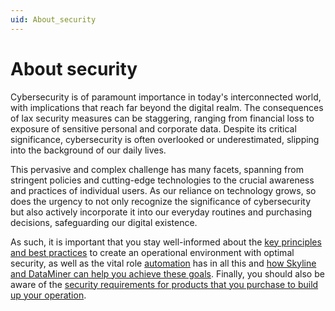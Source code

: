 ```yaml
---
uid: About_security
---
```


# About security

Cybersecurity is of paramount importance in today's interconnected world, with implications that reach far beyond the digital realm. The consequences of lax security measures can be staggering, ranging from financial loss to exposure of sensitive personal and corporate data. Despite its critical significance, cybersecurity is often overlooked or underestimated, slipping into the background of our daily lives.

This pervasive and complex challenge has many facets, spanning from stringent policies and cutting-edge technologies to the crucial awareness and practices of individual users. As our reliance on technology grows, so does the urgency to not only recognize the significance of cybersecurity but also actively incorporate it into our everyday routines and purchasing decisions, safeguarding our digital existence.

As such, it is important that you stay well-informed about the [key principles and best practices](xref:Security_key_principles) to create an operational environment with optimal security, as well as the vital role [automation](xref:Security_and_automation) has in all this and [how Skyline and DataMiner can help you achieve these goals](xref:Skyline_and_DataMiner_security). Finally, you should also be aware of the [security requirements for products that you purchase to build up your operation](xref:Security_must_haves).
